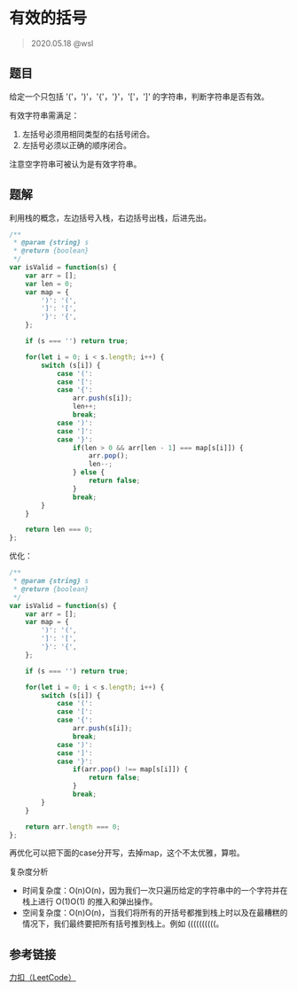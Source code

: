 # 有效的括号

> 2020.05.18 @wsl

## 题目

给定一个只包括 '('，')'，'{'，'}'，'['，']' 的字符串，判断字符串是否有效。

有效字符串需满足：

1. 左括号必须用相同类型的右括号闭合。
2. 左括号必须以正确的顺序闭合。

注意空字符串可被认为是有效字符串。

## 题解

利用栈的概念，左边括号入栈，右边括号出栈，后进先出。

```js
/**
 * @param {string} s
 * @return {boolean}
 */
var isValid = function(s) {
    var arr = [];
    var len = 0;
    var map = {
        ')': '(',
        ']': '[',
        '}': '{',
    };

    if (s === '') return true;

    for(let i = 0; i < s.length; i++) {
        switch (s[i]) {
            case '(':
            case '[':
            case '{':
                arr.push(s[i]);
                len++;
            	break;
            case ')':
            case ']':
            case '}':
                if(len > 0 && arr[len - 1] === map[s[i]]) {
                    arr.pop();
                    len--;
                } else {
                    return false;
                }
            	break;
        }
    }

    return len === 0;
};
```

优化：

```js
/**
 * @param {string} s
 * @return {boolean}
 */
var isValid = function(s) {
    var arr = [];
    var map = {
        ')': '(',
        ']': '[',
        '}': '{',
    };

    if (s === '') return true;

    for(let i = 0; i < s.length; i++) {
        switch (s[i]) {
            case '(':
            case '[':
            case '{':
                arr.push(s[i]);
            	break;
            case ')':
            case ']':
            case '}':
                if(arr.pop() !== map[s[i]]) {
                    return false;
                }
            	break;
        }
    }

    return arr.length === 0;
};
```

再优化可以把下面的case分开写，去掉map，这个不太优雅，算啦。



复杂度分析

- 时间复杂度：O(n)O(n)，因为我们一次只遍历给定的字符串中的一个字符并在栈上进行 O(1)O(1) 的推入和弹出操作。
- 空间复杂度：O(n)O(n)，当我们将所有的开括号都推到栈上时以及在最糟糕的情况下，我们最终要把所有括号推到栈上。例如 ((((((((((。



## 参考链接

[力扣（LeetCode）](https://leetcode-cn.com/problems/valid-parentheses)